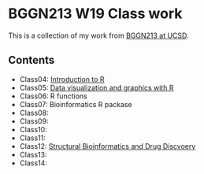 # BGGN213 W19 Class work

This is a collection of my work from [BGGN213 at UCSD](https://bioboot.github.io/bggn213_W19/). 

## Contents
- Class04: [Introduction to R]()
- Class05: [Data visualization and graphics with R](https://github.com/dgarshot/BGGN213/blob/master/Class05/class05.md)
- Class06: R functions
- Class07: Bioinformatics R packase 
- Class08:
- Class09:
- Class10:
- Class11:
- Class12: [Structural Bioinformatics and Drug Discvoery](https://github.com/dgarshot/BGGN213/blob/master/Class12/Class12.md)
- Class13:
- Class14: 


